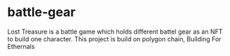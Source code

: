 # battle-gear
Lost Treasure is a battle game which holds different battel gear as an NFT to build one character. This project is build on polygon chain, Building For Ethernals
